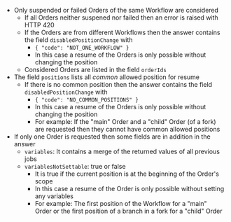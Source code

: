 * Only suspended or failed Orders of the same Workflow are considered
	* If all Orders neither suspened nor failed then an error is raised with HTTP 420
	* If the Orders are from different Workflows then the answer contains the field ``disabledPositionChange`` with
		* <code>{ "code": "NOT_ONE_WORKFLOW" }</code>
		* In this case a resume of the Orders is only possible without changing the position
	* Considered Orders are listed in the field ``orderIds``
* The field ``positions`` lists all *common* allowed position for resume
	* If there is no common position then the answer contains the field ``disabledPositionChange`` with
		* <code>{ "code": "NO_COMMON_POSITIONS" }</code>
		* In this case a resume of the Orders is only possible without changing the position
		* For example: If the "main" Order and a "child" Order (of a fork) are requested then they cannot have common allowed positions
* If only one Order is requested then some fields are in addition in the answer
	* ``variables``: It contains a merge of the returned values of all previous jobs
	* ``variablesNotSettable``: true or false
		* It is true if the current position is at the beginning of the Order's scope
		* In this case a resume of the Order is only possible without setting any variables
		* For example: The first position of the Workflow for a "main" Order or the first position of a branch in a fork for a "child" Order